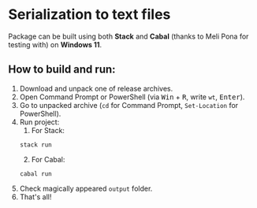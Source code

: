 # Serialization to text files

Package can be built using both **Stack** and **Cabal** (thanks to Meli Pona for testing with) on **Windows 11**.

## How to build and run:
1. Download and unpack one of release archives.
2. Open Command Prompt or PowerShell (via <kbd>Win</kbd> + <kbd>R</kbd>, write `wt`, <kbd>Enter</kbd>).
3. Go to unpacked archive (`cd` for Command Prompt, `Set-Location` for PowerShell).
4. Run project:
    1. For Stack:
    ```
    stack run
    ```
    2. For Cabal:
    ```
    cabal run
    ```
5. Check magically appeared `output` folder.
6. That's all!